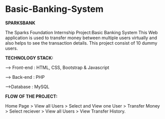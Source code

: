 # Basic-Banking-System
**SPARKSBANK**

The Sparks Foundation Internship Project:Basic Banking System
This Web application is used to transfer money between multiple users virtually and also helps to see the transaction details.
This project consist of 10 dummy users.

**TECHNOLOGY STACK:**

--> Front-end : HTML, CSS, Bootstrap & Javascript

--> Back-end : PHP 

-->Database : MySQL

**FLOW OF THE PROJECT:**

Home Page > View all Users > Select and View one User > Transfer Money > Select reciever > View all Users > View Transfer History.
         
 

